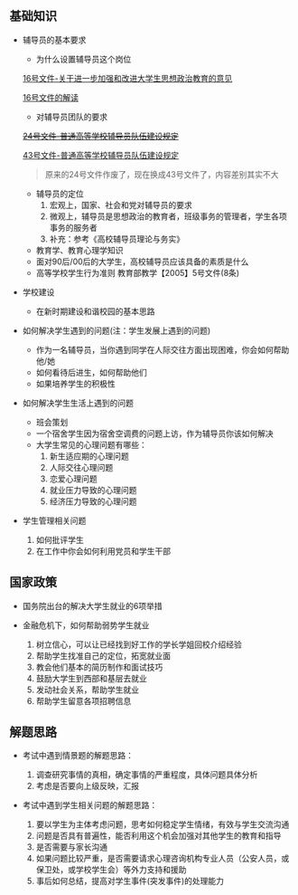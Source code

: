 ##  基础知识

- 辅导员的基本要求
	- 为什么设置辅导员这个岗位
	
	[16号文件-关于进一步加强和改进大学生思想政治教育的意见](./16号文件-关于进一步加强和改进大学生思想政治教育的意见.md)

	[16号文件的解读](http://uzone.univs.cn/blog/blog_3141268_rmt9izdlg00k0p3ndlg1.html)

	- 对辅导员团队的要求

	~~[24号文件-普通高等学校辅导员队伍建设规定](./24号文件-普通高等学校辅导员队伍建设规定.md)~~

	[43号文件-普通高等学校辅导员队伍建设规定](./43.md)
	> 原来的24号文件作废了，现在换成43号文件了，内容差别其实不大
	- 辅导员的定位
		1. 宏观上，国家、社会和党对辅导员的要求
		2. 微观上，辅导员是思想政治的教育者，班级事务的管理者，学生各项事务的服务者
		3. 补充：参考《高校辅导员理论与务实》
	- 教育学、教育心理学知识
	- 面对90后/00后的大学生，高校辅导员应该具备的素质是什么
	- 高等学校学生行为准则 教育部教学【2005】5号文件(8条)
- 学校建设
	- 在新时期建设和谐校园的基本思路

- 如何解决学生遇到的问题(注：学生发展上遇到的问题)
	- 作为一名辅导员，当你遇到同学在人际交往方面出现困难，你会如何帮助他/她
	- 如何看待后进生，如何帮助他们
	- 如果培养学生的积极性
- 如何解决学生生活上遇到的问题
	- 班会策划
    - 一个宿舍学生因为宿舍空调费的问题上访，作为辅导员你该如何解决
	- 大学生常见的心理问题有哪些：
		1. 新生适应期的心理问题
		2. 人际交往心理问题
		3. 恋爱心理问题
		4. 就业压力导致的心理问题
		5. 经济压力导致的心理问题
- 学生管理相关问题
	1. 如何批评学生
	2. 在工作中你会如何利用党员和学生干部


##  国家政策



- 国务院出台的解决大学生就业的6项举措

- 金融危机下，如何帮助弱势学生就业
	1. 树立信心，可以让已经找到好工作的学长学姐回校介绍经验
	2. 帮助学生找准自己的定位，拓宽就业面
	3. 教会他们基本的简历制作和面试技巧
	4. 鼓励大学生到西部和基层去就业
	5. 发动社会关系，帮助学生就业
	6. 帮助学生留意各项招聘信息


##  解题思路

- 考试中遇到情景题的解题思路：
	1. 调查研究事情的真相，确定事情的严重程度，具体问题具体分析
	2. 考虑是否要向上级反映，汇报

- 考试中遇到学生相关问题的解题思路：
	1. 要以学生为主体考虑问题，思考如何稳定学生情绪，有效与学生交流沟通
	2. 问题是否具有普遍性，能否利用这个机会加强对其他学生的教育和指导
	3. 是否需要与家长沟通
	4. 如果问题比较严重，是否需要请求心理咨询机构专业人员（公安人员，或保卫处，或学校学生会）等外力支持和援助
    5. 事后如何总结，提高对学生事件(突发事件)的处理能力


